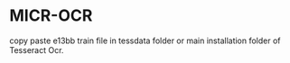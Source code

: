 # MICR-OCR

copy paste e13bb train file in tessdata folder or main installation folder of Tesseract Ocr.
